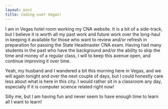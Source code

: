 ```yaml
---
layout: post
title: Coding over Vegas!
---
```


I am in Vegas hotel room working my CNA website. It is a bit of a side-track, but I believe it is worth all my past work and
future work over the long-haul in keeping it available for those who want to review and/or refresh in preparation for passing
the State Headmaster CNA exam. Having had many students in the past who have the background and/or the ability to skip the
time and money of a regular class, I will to keep this avenue open, and continue improving it over time. 

Yeah, my husband and I wandered a bit this morning here in Vegas, and we will again tonight and over the next couple of days,
but I could honestly care less about what is here in this city. I would rather sit in a classroom any day, especially if it
is computer science related right now!

Silly me, but I am having fun and never seem to have enough time to learn all I want to learn!

